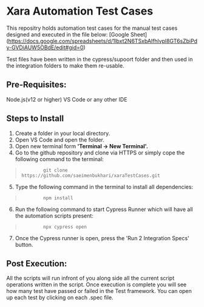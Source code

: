 # Xara Automation Test Cases 

This repositry holds automation test cases for the manual test cases designed and executed in the file below: 
[Google Sheet] (https://docs.google.com/spreadsheets/d/1lbxt2N6TSxbAlfhlvpl8GT6sZbiPdy-GVDiAUW5OBdE/edit#gid=0)

Test files have been written in the cypress/supoort folder and then used in the integration folders to make them re-usable. 

## Pre-Requisites: 
 Node.js(v12 or higher)
 VS Code or any other IDE

## Steps to Install 

1. Create a folder in your local directory. 
2. Open VS Code and open the folder. 
3. Open new terminal form **'Terminal -> New Terminal'.**
4. Go to the github repository and clone via HTTPS or simply cope the following command to the terminal:
 >             git clone https://github.com/saeimenbukhari/xaraTestCases.git
5. Type the following command in the terminal to install all dependencies: 
 >             npm install
6. Run the following command to start Cypress Runner which will have all the automation scripts present:
 >             npx cypress open
7. Once the Cypress runner is open, press the 'Run 2 Integration Specs' button. 

## Post Execution: 

All the scripts will run infront of you along side all the current script operations written in the script. 
Once execution is complete you will see how many test have passed or failed in the Test framework.
You can open up each test by clicking on each .spec file. 

